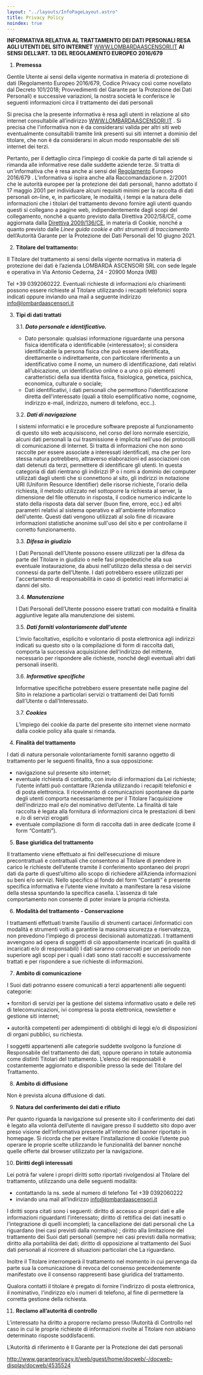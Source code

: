 ```yaml
---
layout: "../layouts/InfoPageLayout.astro"
title: Privacy Policy
noindex: true
---
```


**INFORMATIVA RELATIVA AL TRATTAMENTO DEI DATI PERSONALI RESA AGLI UTENTI DEL SITO INTERNET** [WWW.LOMBARDAASCENSORI.IT](http://WWW.LOMBARDAASCENSORI.IT) **AI SENSI DELL’ART. 13 DEL REGOLAMENTO EUROPEO 2016/679**

1. **Premessa**

Gentile Utente ai sensi della vigente normativa in materia di protezione di dati (Regolamento Europeo 2016/679, Codice Privacy così come novellato dal Decreto 101/2018; Provvedimenti del Garante per la Protezione dei Dati Personali) e successive variazioni, la nostra società le conferisce le seguenti informazioni circa il trattamento dei dati personali

Si precisa che la presente informativa è resa agli utenti in relazione al sito internet consultabile all’indirizzo [WWW.LOMBARDAASCENSORI.IT](http://WWW.LOMBARDAASCENSORI.IT) . Si precisa che l'informativa non è da considerarsi valida per altri siti web eventualmente consultabili tramite link presenti sui siti internet a dominio del titolare, che non è da considerarsi in alcun modo responsabile dei siti internet dei terzi.

Pertanto, per il dettaglio circa l’impiego di cookie da parte di tali aziende si rimanda alle informative rese dalle suddette aziende terze. Si tratta di un'informativa che è resa anche ai sensi del [Regolamento](http://www.garanteprivacy.it/web/guest/home/docweb/-/docweb-display/docweb/1311248#articolo13) Europeo 2016/679 . L'informativa si ispira anche alla Raccomandazione n. 2/2001 che le autorità europee per la protezione dei dati personali, hanno adottato il 17 maggio 2001 per individuare alcuni requisiti minimi per la raccolta di dati personali on-line, e, in particolare, le modalità, i tempi e la natura delle informazioni che i titolari del trattamento devono fornire agli utenti quando questi si collegano a pagine web, indipendentemente dagli scopi del collegamento, nonché a quanto previsto dalla Direttiva 2002/58/CE, come aggiornata dalla [Direttiva 2009/136/CE](http://eur-lex.europa.eu/LexUriServ/LexUriServ.do?uri=OJ:L:2009:337:0011:0036:it:PDF), in materia di Cookie, nonché a quanto previsto dalle _Linee guida cookie e altri strumenti di tracciamento_ dell’Autorità Garante per la Protezione dei Dati Personali del 10 giugno 2021.

2. **Titolare del trattamento:**

Il Titolare del trattamento ai sensi della vigente normativa in materia di protezione dei dati è l’azienda LOMBARDA ASCENSORI SRL con sede legale e operativa in Via Antonio Cederna, 24 - 20900 Monza (MB)

Tel +39 0392060222. Eventuali richieste di informazioni e/o chiarimenti possono essere richieste al Titolare utilizzando i recapiti telefonici sopra indicati oppure inviando una mail a seguente indirizzo [info@lombardaascensori.it](mailto:info@lombardaascensori.it)

3. **Tipi di dati trattati**

    3.1. **_Dato personale e identificativo._**

    - Dato personale: qualsiasi informazione riguardante una persona fisica identificata o identificabile («interessato»); si considera identificabile la persona fisica che può essere identificata, direttamente o indirettamente, con particolare riferimento a un identificativo come il nome, un numero di identificazione, dati relativi all’ubicazione, un identificativo online o a uno o più elementi caratteristici della sua identità fisica, fisiologica, genetica, psichica, economica, culturale o sociale;
    - Dati identificativi, i dati personali che permettono l'identificazione diretta dell'interessato (quali a titolo esemplificativo nome, cognome, indirizzo e-mail, indirizzo, numero di telefono, ecc..).

    3.2. **_Dati di navigazione_**

    I sistemi informatici e le procedure software preposte al funzionamento di questo sito web acquisiscono, nel corso del loro normale esercizio, alcuni dati personali la cui trasmissione è implicita nell'uso dei protocolli di comunicazione di Internet. Si tratta di informazioni che non sono raccolte per essere associate a interessati identificati, ma che per loro stessa natura potrebbero, attraverso elaborazioni ed associazioni con dati detenuti da terzi, permettere di identificare gli utenti. In questa categoria di dati rientrano gli indirizzi IP o i nomi a dominio dei computer utilizzati dagli utenti che si connettono al sito, gli indirizzi in notazione URI (Uniform Resource Identifier) delle risorse richieste, l'orario della richiesta, il metodo utilizzato nel sottoporre la richiesta al server, la dimensione del file ottenuto in risposta, il codice numerico indicante lo stato della risposta data dal server (buon fine, errore, ecc.) ed altri parametri relativi al sistema operativo e all'ambiente informatico dell'utente. Questi dati vengono utilizzati al solo fine di ricavare informazioni statistiche anonime sull'uso del sito e per controllarne il corretto funzionamento.

    3.3. **_Difesa in giudizio_**

    I Dati Personali dell’Utente possono essere utilizzati per la difesa da parte del Titolare in giudizio o nelle fasi propedeutiche alla sua eventuale instaurazione, da abusi nell'utilizzo della stessa o dei servizi connessi da parte dell’Utente. I dati potrebbero essere utilizzati per l'accertamento di responsabilità in caso di ipotetici reati informatici ai danni del sito.

    3.4. **_Manutenzione_**

    I Dati Personali dell’Utente possono essere trattati con modalità e finalità aggiuntive legate alla manutenzione dei sistemi.

    3.5. **_Dati forniti volontariamente dall'utente_**

    L'invio facoltativo, esplicito e volontario di posta elettronica agli indirizzi indicati su questo sito o la compilazione di form di raccolta dati, comporta la successiva acquisizione dell'indirizzo del mittente, necessario per rispondere alle richieste, nonché degli eventuali altri dati personali inseriti.

    3.6. **_Informative specifiche_**

    Informative specifiche potrebbero essere presentate nelle pagine del Sito in relazione a particolari servizi o trattamenti dei Dati forniti dall’Utente o dall’Interessato.

    3.7. **_Cookies_**

    L’impiego dei cookie da parte del presente sito internet viene normato dalla cookie policy alla quale si rimanda.

4. **Finalità del trattamento**

I dati di natura personale volontariamente forniti saranno oggetto di trattamento per le seguenti finalità, fino a sua opposizione:

- navigazione sul presente sito internet;
- eventuale richiesta di contatto, con invio di informazioni da Lei richieste; l’utente infatti può contattare l’Azienda utilizzando i recapiti telefonici e di posta elettronica. Il ricevimento di comunicazioni spontanee da parte degli utenti comporta necessariamente per il Titolare l’acquisizione dell’indirizzo mail e/o del nominativo dell’utente. La finalità di tale raccolta è legata alla fornitura di informazioni circa le prestazioni di beni e /o di servizi erogati
- eventuale compilazione di form di raccolta dati in aree dedicate (come il form “Contatti”).

5. **Base giuridica del trattamento**

Il trattamento viene effettuato ai fini dell’esecuzione di misure precontrattuali e contrattuali che consentono al Titolare di prendere in carico le richieste dell’utente tramite il conferimento spontaneo dei propri dati da parte di quest’ultimo allo scopo di richiedere all’Azienda informazioni su beni e/o servizi. Nello specifico al fondo del form “Contatti” è presente specifica informativa e l’utente viene invitato a manifestare la resa visione della stessa spuntando la specifica casella. L’assenza di tale comportamento non consente di poter inviare la propria richiesta.

6. **Modalità del trattamento** **\- Conservazione**

I trattamenti effettuati tramite l’ausilio di strumenti cartacei /informatici con modalità e strumenti volti a garantire la massima sicurezza e riservatezza, non prevedono l’impiego di processi decisionali automatizzati. I trattamenti avvengono ad opera di soggetti di ciò appositamente incaricati (in qualità di incaricati e/o di responsabili) I dati saranno conservati per un periodo non superiore agli scopi per i quali i dati sono stati raccolti e successivamente trattati e per rispondere a sue richieste di informazioni.

7. **Ambito di comunicazione**

I Suoi dati potranno essere comunicati a terzi appartenenti alle seguenti categorie:

• fornitori di servizi per la gestione del sistema informativo usato e delle reti di telecomunicazioni, ivi compresa la posta elettronica, newsletter e gestione siti internet;

• autorità competenti per adempimenti di obblighi di leggi e/o di disposizioni di organi pubblici, su richiesta.

I soggetti appartenenti alle categorie suddette svolgono la funzione di Responsabile del trattamento dei dati, oppure operano in totale autonomia come distinti Titolari del trattamento. L’elenco dei responsabili è costantemente aggiornato e disponibile presso la sede del Titolare del Trattamento.

8. **Ambito di diffusione**

Non è prevista alcuna diffusione di dati.

9. **Natura del conferimento dei dati e rifiuto**

Per quanto riguarda la navigazione sul presente sito il conferimento dei dati è legato alla volontà dell’utente di navigare presso il suddetto sito dopo aver preso visione dell’informativa presente all’interno del banner riportato in homepage. Si ricorda che per evitare l’installazione di cookie l’utente può operare le proprie scelte utilizzando le funzionalità del banner nonché quelle offerte dal browser utilizzato per la navigazione.

10. **Diritti degli interessati**

Lei potrà far valere i propri diritti sotto riportati rivolgendosi al Titolare del trattamento, utilizzando una delle seguenti modalità:

- contattando la ns. sede al numero di telefono Tel +39 0392060222
- inviando una mail all’indirizzo [info@lombardaascensori.it](mailto:info@lombardaascensori.it)

I diritti sopra citati sono i seguenti: diritto di accesso ai propri dati e alle informazioni riguardanti l’interessato; diritto di rettifica dei dati inesatti o l'integrazione di quelli incompleti; la cancellazione dei dati personali che La riguardano (nei casi previsti dalla normativa) ; diritto alla limitazione del trattamento dei Suoi dati personali (sempre nei casi previsti dalla normativa; diritto alla portabilità dei dati; diritto di opposizione al trattamento dei Suoi dati personali al ricorrere di situazioni particolari che La riguardano.

Inoltre il Titolare interromperà il trattamento nel momento in cui pervenga da parte sua la comunicazione di revoca del consenso precedentemente manifestato ove il consenso rappresenti base giuridica del trattamento.

Qualora contatti il titolare è pregato di fornire l'indirizzo di posta elettronica, il nominativo, l'indirizzo e/o i numeri di telefono, al fine di permettere la corretta gestione della richiesta.

11. **Reclamo all’autorità di controllo**

L’interessato ha diritto a proporre reclamo presso l’Autorità di Controllo nel caso in cui le proprie richieste di informazioni rivolte al Titolare non abbiano determinato risposte soddisfacenti.

L’Autorità di riferimento è Il Garante per la Protezione dei dati personali

<http://www.garanteprivacy.it/web/guest/home/docweb/-/docweb-display/docweb/4535524>